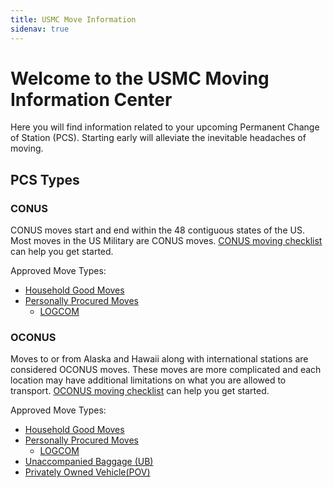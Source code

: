 ```yaml
---
title: USMC Move Information 
sidenav: true
---
```


# Welcome to the USMC Moving Information Center

Here you will find information related to your upcoming Permanent Change of Station (PCS). Starting early will alleviate the inevitable headaches of moving.

## PCS Types
### CONUS
  
CONUS moves start and end within the 48 contiguous states of the US. Most moves in the US Military are CONUS moves.  [CONUS moving checklist](./domestic-moving-checklist) can help you get started.
 
 Approved Move Types:
  - [Household Good Moves](https://www.move.mil/entitlements)
  - [Personally Procured Moves](./personnally-procured-move)
     - [LOGCOM](https://www.logcom.marines.mil/Capabilities/Personally-Procured-Move/)
        
     
### OCONUS
  
Moves to or from Alaska and Hawaii along with international stations are considered OCONUS moves. These moves are more complicated and each location may have additional limitations on what you are allowed to transport. [OCONUS moving checklist](./international-moving-checklist) can help you get started.

Approved Move Types:
   - [Household Good Moves](https://www.move.mil/entitlements/)
   - [Personally Procured Moves](./personnally-procured-move)
     - [LOGCOM](https://www.logcom.marines.mil/Capabilities/Personally-Procured-Move/)
   - [Unaccompanied Baggage (UB)](./unaccompanied-baggage)
   - [Privately Owned Vehicle(POV)](./privately-owned-vehicle)
